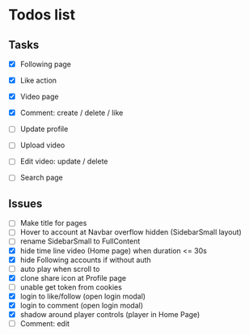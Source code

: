 # Todos list

## Tasks
- [X] Following page
- [X] Like action
- [X] Video page
- [X] Comment: create / delete / like
- [ ] Update profile
- [ ] Upload video
- [ ] Edit video: update / delete
- [ ] Search page


## Issues
- [ ] Make title for pages
- [ ] Hover to account at Navbar overflow hidden (SidebarSmall layout)
- [ ] rename SidebarSmall to FullContent
- [X] hide time line video (Home page) when duration <= 30s
- [X] hide Following accounts if without auth
- [ ] auto play when scroll to
- [X] clone share icon at Profile page
- [ ] unable get token from cookies
- [X] login to like/follow (open login modal)
- [X] login to comment (open login modal)
- [X] shadow around player controls (player in Home Page)
- [ ] Comment: edit
